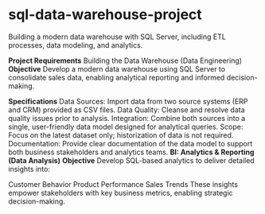 # sql-data-warehouse-project

Building a modern data warehouse with SQL Server, including ETL processes, data modeling, and analytics.

**Project Requirements**
Building the Data Warehouse (Data Engineering)
**Objective**
Develop a modern data warehouse using SQL Server to consolidate sales data, enabling analytical reporting and informed decision-making.

**Specifications**
Data Sources: Import data from two source systems (ERP and CRM) provided as CSV files.
Data Quality: Cleanse and resolve data quality issues prior to analysis.
Integration: Combine both sources into a single, user-friendly data model designed for analytical queries.
Scope: Focus on the latest dataset only; historization of data is not required.
Documentation: Provide clear documentation of the data model to support both business stakeholders and analytics teams.
**BI: Analytics & Reporting (Data Analysis)**
**Objective**
Develop SQL-based analytics to deliver detailed insights into:

Customer Behavior
Product Performance
Sales Trends
These insights empower stakeholders with key business metrics, enabling strategic decision-making.
